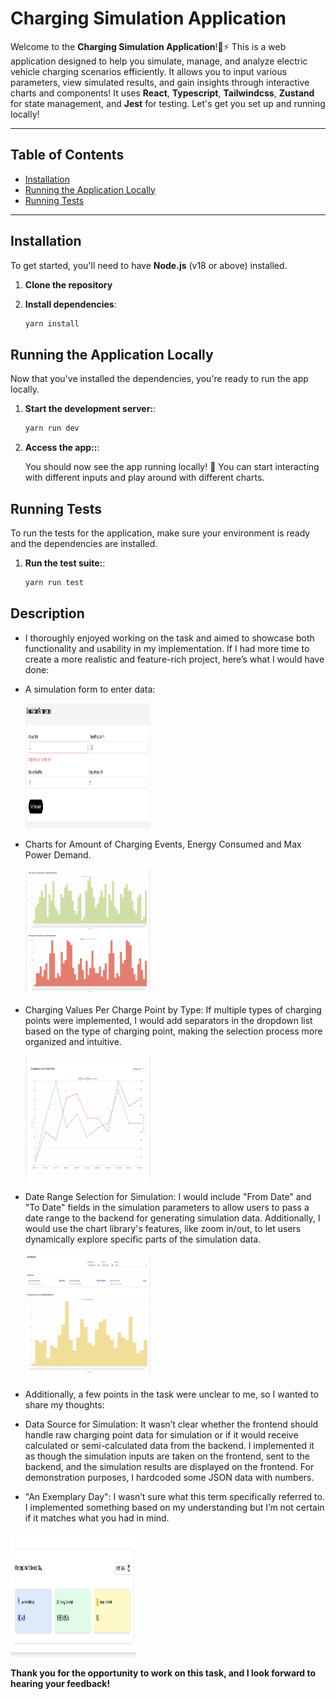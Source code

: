 # Charging Simulation Application

Welcome to the **Charging Simulation Application**!🚗⚡ This is a web application designed to help you simulate, manage, and analyze electric vehicle charging scenarios efficiently. It allows you to input various parameters, view simulated results, and gain insights through interactive charts and components! It uses **React**, **Typescript**, **Tailwindcss**, **Zustand** for state management, and **Jest** for testing. Let's get you set up and running locally!

---

## Table of Contents

- [Installation](#installation)
- [Running the Application Locally](#running-the-application-locally)
- [Running Tests](#running-tests)

---

## Installation

To get started, you'll need to have **Node.js** (v18 or above) installed.

1. **Clone the repository**
2. **Install dependencies**:

   ```bash
   yarn install
   ```

## Running the Application Locally

Now that you've installed the dependencies, you're ready to run the app locally.

1. **Start the development server:**:

   ```bash
   yarn run dev
   ```

2. **Access the app::**:

   You should now see the app running locally! 🎉 You can start interacting with different inputs and play around with different charts.

## Running Tests

To run the tests for the application, make sure your environment is ready and the dependencies are installed.

1. **Run the test suite:**:

   ```bash
   yarn run test
   ```

## Description

- I thoroughly enjoyed working on the task and aimed to showcase both functionality and usability in my implementation. If I had more time to create a more realistic and feature-rich project, here’s what I would have done:

- A simulation form to enter data:

  <img src="./public/screenshots/SimulationForm.png" alt="Simulation Form" width="200" height="200">

- Charts for Amount of Charging Events, Energy Consumed and Max Power Demand.

  <img src="./public/screenshots/EnergyConsumedAndMaxPowerDemandChart.png" alt="Energy Consumed And Max Power Demand Chart" width="200" height="200">

- Charging Values Per Charge Point by Type:
  If multiple types of charging points were implemented, I would add separators in the dropdown list based on the type of charging point, making the selection process more organized and intuitive.

  <img src="./public/screenshots/ChargingValuesChart.png" alt="Charging Values Chart" width="200" height="200">

- Date Range Selection for Simulation:
  I would include "From Date" and "To Date" fields in the simulation parameters to allow users to pass a date range to the backend for generating simulation data. Additionally, I would use the chart library's features, like zoom in/out, to let users dynamically explore specific parts of the simulation data.

  <img src="./public/screenshots/ChargingEventsChart.png" alt="Charging Events Chart" width="200" height="200">

* Additionally, a few points in the task were unclear to me, so I wanted to share my thoughts:

- Data Source for Simulation:
  It wasn’t clear whether the frontend should handle raw charging point data for simulation or if it would receive calculated or semi-calculated data from the backend. I implemented it as though the simulation inputs are taken on the frontend, sent to the backend, and the simulation results are displayed on the frontend. For demonstration purposes, I hardcoded some JSON data with numbers.

- "An Exemplary Day":
  I wasn’t sure what this term specifically referred to. I implemented something based on my understanding but I’m not certain if it matches what you had in mind.

<img src="./public/screenshots/ChargingExemplaryDay.png" alt="Charging Exemplary Day" width="200" height="200">

**Thank you for the opportunity to work on this task, and I look forward to hearing your feedback!**

